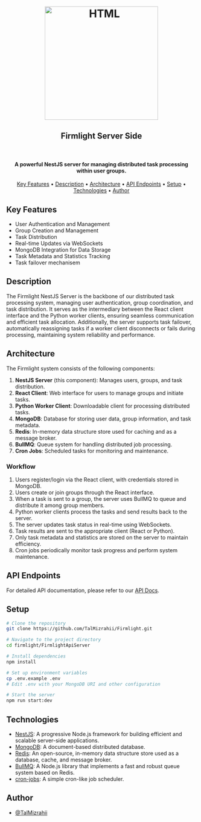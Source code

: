<h1 align="center">
<p align="center">
<a href="https://firmlight.onrender.com/"><img src="https://github.com/user-attachments/assets/174166b2-0c66-4dc1-ae38-50a2aab009c0" alt="HTML" width="300"></a>
</p>
<h2 align="center">
  Firmlight Server Side
</h2>
  <br>
</h1> 
<h4 align="center">A powerful NestJS server for managing distributed task processing within user groups.</h4>

<p align="center">
  <a href="#key-features">Key Features</a> •
  <a href="#description">Description</a> •
  <a href="#architecture">Architecture</a> •
  <a href="#api-endpoints">API Endpoints</a> •
  <a href="#setup">Setup</a> •
  <a href="#technologies">Technologies</a> •
  <a href="#author">Author</a>
</p>

## Key Features

* User Authentication and Management
* Group Creation and Management
* Task Distribution
* Real-time Updates via WebSockets
* MongoDB Integration for Data Storage
* Task Metadata and Statistics Tracking
* Task failover mechanisem

## Description

The Firmlight NestJS Server is the backbone of our distributed task processing system, managing user authentication, group coordination, and task distribution. It serves as the intermediary between the React client interface and the Python worker clients, ensuring seamless communication and efficient task allocation. Additionally, the server supports task failover, automatically reassigning tasks if a worker client disconnects or fails during processing, maintaining system reliability and performance.

## Architecture

The Firmlight system consists of the following components:

1. **NestJS Server** (this component): Manages users, groups, and task distribution.
2. **React Client**: Web interface for users to manage groups and initiate tasks.
3. **Python Worker Client**: Downloadable client for processing distributed tasks.
4. **MongoDB**: Database for storing user data, group information, and task metadata.
5. **Redis**: In-memory data structure store used for caching and as a message broker.
6. **BullMQ**: Queue system for handling distributed job processing.
7. **Cron Jobs**: Scheduled tasks for monitoring and maintenance.

### Workflow

1. Users register/login via the React client, with credentials stored in MongoDB.
2. Users create or join groups through the React interface.
3. When a task is sent to a group, the server uses BullMQ to queue and distribute it among group members.
4. Python worker clients process the tasks and send results back to the server.
5. The server updates task status in real-time using WebSockets.
6. Task results are sent to the appropriate client (React or Python).
7. Only task metadata and statistics are stored on the server to maintain efficiency.
8. Cron jobs periodically monitor task progress and perform system maintenance.

## API Endpoints

For detailed API documentation, please refer to our [API Docs](https://firmlight.onrender.com/api).

## Setup

```bash
# Clone the repository
git clone https://github.com/TalMizrahii/Firmlight.git

# Navigate to the project directory
cd firmlight/FirmlightApiServer

# Install dependencies
npm install

# Set up environment variables
cp .env.example .env
# Edit .env with your MongoDB URI and other configuration

# Start the server
npm run start:dev
```

## Technologies

- [NestJS](https://nestjs.com/): A progressive Node.js framework for building efficient and scalable server-side applications.
- [MongoDB](https://www.mongodb.com/): A document-based distributed database.
- [Redis](https://redis.io/): An open-source, in-memory data structure store used as a database, cache, and message broker.
- [BullMQ](https://docs.bullmq.io/): A Node.js library that implements a fast and robust queue system based on Redis.
- [cron-jobs](https://cron-job.org/en/): A simple cron-like job scheduler.

## Author

* [@TalMizrahii](https://github.com/TalMizrahii)
